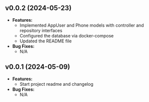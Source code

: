 ## v0.0.2 (2024-05-23)

- **Features:**
  - Implemented AppUser and Phone models with controller and repository interfaces
  - Configured the database via docker-compose
  - Updated the README file
- **Bug Fixes:**
  - N/A

## v0.0.1 (2024-05-09)

- **Features:**
  - Start project readme and changelog
- **Bug Fixes:**
  - N/A
